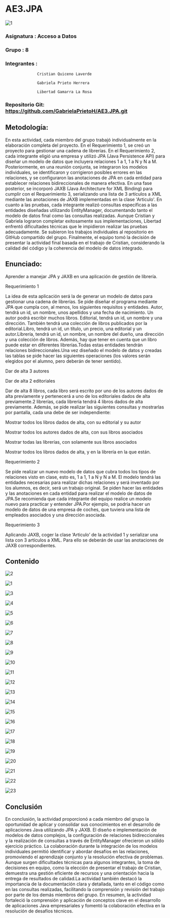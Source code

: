 # AE3.JPA

 ![1](https://github.com/GabrielaPrietoH/AE3.JPA/assets/124418682/7f6d7bb8-4f43-43dc-8cc3-28dd72079027)
 
### Asignatura	: 	Acceso a Datos 
 
### Grupo		:	8 

### Integrantes	:	
                  Cristian Quiceno Laverde 

                  Gabriela Prieto Herrera 

                  Libertad Gamarra La Rosa 

 
### Repositorio Git: https://github.com/GabrielaPrietoH/AE3.JPA.git 

 

## Metodología:  

En esta actividad, cada miembro del grupo trabajó individualmente en la elaboración completa del proyecto. En el Requerimiento 1, se creó un proyecto para gestionar una cadena de librerías. En el Requerimiento 2, cada integrante eligió una empresa y utilizó JPA (Java Persistence API) para diseñar un modelo de datos que incluyera relaciones 1 a 1, 1 a N y N a M. 
Posteriormente, en una reunión conjunta, se integraron los modelos individuales, se identificaron y corrigieron posibles errores en las relaciones, y se configuraron las anotaciones de JPA en cada entidad para establecer relaciones bidireccionales de manera efectiva. 
En una fase posterior, se incorporó JAXB (Java Architecture for XML Binding) para cumplir con el Requerimiento 3, serializando una lista de 3 artículos a XML mediante las anotaciones de JAXB implementadas en la clase 'Articulo'. 
En cuanto a las pruebas, cada integrante realizó consultas específicas a las entidades diseñadas utilizando EntityManager, documentando tanto el modelo de datos final como las consultas realizadas. Aunque Cristian y Gabriela lograron completar exitosamente sus implementaciones, Libertad enfrentó dificultades técnicas que le impidieron realizar las pruebas adecuadamente. Se subieron los trabajos individuales al repositorio en GitHub compartido del grupo. Finalmente, el equipo tomó la decisión de presentar la actividad final basada en el trabajo de Cristian, considerando la calidad del código y la coherencia del modelo de datos integrado. 

## Enunciado: 

Aprender a manejar JPA y JAXB en una aplicación de gestión de librería. 

Requerimiento 1 

La idea de esta aplicación será la de generar un modelo de datos para gestionar una cadena de librerías. Se pide diseñar el programa mediante JPA que cumpla con, al menos, los siguientes requisitos y entidades. Autor, tendrá un id, un nombre, unos apellidos y una fecha de nacimiento. Un autor podrá escribir muchos libros. Editorial, tendrá un id, un nombre y una dirección. También tendrá una colección de libros publicados por la editorial.Libro, tendrá un id, un título, un precio, una editorial y un autor.Librería, tendrá un id, un nombre, un nombre del dueño, una dirección y una colección de libros. Además, hay que tener en cuenta que un libro puede estar en diferentes librerías.Todas estas entidades tendrán relaciones bidireccionales.Una vez diseñado el modelo de datos y creadas las tablas se pide hacer las siguientes operaciones (los valores serán elegidos por el alumno, pero deberán de tener sentido). 

Dar de alta 3 autores 

Dar de alta 2 editoriales 

Dar de alta 8 libros, cada libro será escrito por uno de los autores dados de alta previamente y pertenecerá a uno de los editoriales dados de alta previamente.2 librerías, cada librería tendrá 4 libros dados de alta previamente. Además, se pide realizar las siguientes consultas y mostrarlas por pantalla, cada una debe de ser independiente: 

Mostrar todos los libros dados de alta, con su editorial y su autor 

Mostrar todos los autores dados de alta, con sus libros asociados 

Mostrar todas las librerías, con solamente sus libros asociados 

Mostrar todos los libros dados de alta, y en la librería en la que están. 

Requerimiento 2 

Se pide realizar un nuevo modelo de datos que cubra todos los tipos de relaciones visto en clase, esto es, 1 a 1, 1 a N y N a M. El modelo tendrá las entidades necesarias para realizar dichas relaciones y será inventado por los alumnos, es decir, será un trabajo original. Se piden hacer las entidades y las anotaciones en cada entidad para realizar el modelo de datos de JPA.Se recomienda que cada integrante del equipo realice un modelo nuevo para practicar y entender JPA.Por ejemplo, se podría hacer un modelo de datos de una empresa de coches, que tuviera una lista de empleados asociados y una dirección asociada. 

Requerimiento 3 

Aplicando JAXB, coger la clase ‘Articulo’ de la actividad 1 y serializar una lista con 3 artículos a XML. Para ello se deberán de usar las anotaciones de JAXB correspondientes. 

## Contenido

![2](https://github.com/GabrielaPrietoH/AE3.JPA/assets/124418682/89f809ab-27b6-4e20-a4be-f0434fcb6ad4)


![1](https://github.com/GabrielaPrietoH/AE3.JPA/assets/124418682/7f6d7bb8-4f43-43dc-8cc3-28dd72079027)


![3](https://github.com/GabrielaPrietoH/AE3.JPA/assets/124418682/dd79749a-7ff2-494b-b5bc-4f5f61d51703)


![4](https://github.com/GabrielaPrietoH/AE3.JPA/assets/124418682/7dbcafd9-8c69-4b48-9484-f86399daf9f3)


![5](https://github.com/GabrielaPrietoH/AE3.JPA/assets/124418682/745f0249-2656-4692-84cc-5f94e2259aec)


![6](https://github.com/GabrielaPrietoH/AE3.JPA/assets/124418682/4b0ad2eb-6fac-4cb4-a775-27ae73e4664a)


![7](https://github.com/GabrielaPrietoH/AE3.JPA/assets/124418682/6f9fa58f-be4b-41b8-b5ed-ef59ee05ff46)


![8](https://github.com/GabrielaPrietoH/AE3.JPA/assets/124418682/6f6352b9-8178-4d88-ada9-f9ae25e907ca)


![9](https://github.com/GabrielaPrietoH/AE3.JPA/assets/124418682/2704344d-ff42-4c43-8b97-bbbe775cc628)


![10](https://github.com/GabrielaPrietoH/AE3.JPA/assets/124418682/acef4d00-4cd8-4706-a02a-1436f3170083)


![11](https://github.com/GabrielaPrietoH/AE3.JPA/assets/124418682/9d6fc14e-2442-4dcb-b6d7-047339383e29)


![12](https://github.com/GabrielaPrietoH/AE3.JPA/assets/124418682/4b1051de-c15a-4338-a685-59b9f8364976)


![13](https://github.com/GabrielaPrietoH/AE3.JPA/assets/124418682/e1231429-c020-4da1-99d7-6a1d6be3a134)


![14](https://github.com/GabrielaPrietoH/AE3.JPA/assets/124418682/e44778c3-3002-49f6-b38c-ef364b304741)


![15](https://github.com/GabrielaPrietoH/AE3.JPA/assets/124418682/1099a1d1-0950-41f7-9fc7-18b1fb8ae3fe)


![16](https://github.com/GabrielaPrietoH/AE3.JPA/assets/124418682/ea2fc661-247f-4eb7-b569-0aa326697b75)


![17](https://github.com/GabrielaPrietoH/AE3.JPA/assets/124418682/fdd858e1-3af7-4b0a-9bc3-d5aaa885b353)


![18](https://github.com/GabrielaPrietoH/AE3.JPA/assets/124418682/5d9a7593-948a-4fec-9aae-ac9f6ff581b3)


![19](https://github.com/GabrielaPrietoH/AE3.JPA/assets/124418682/d05aa707-3d3a-426e-96b8-4070153b9860)


![20](https://github.com/GabrielaPrietoH/AE3.JPA/assets/124418682/016155f5-d187-44cf-bdb0-07c1beae7c96)


![21](https://github.com/GabrielaPrietoH/AE3.JPA/assets/124418682/5c96e9ea-61c4-44dd-8037-b562ca0dce59)


![22](https://github.com/GabrielaPrietoH/AE3.JPA/assets/124418682/1331d304-6d86-4cec-84de-da5dfa5233fe)


![23](https://github.com/GabrielaPrietoH/AE3.JPA/assets/124418682/04253c26-9720-4719-afee-7978befe994b)


## Conclusión 

En conclusión, la actividad proporcionó a cada miembro del grupo la oportunidad de aplicar y consolidar sus conocimientos en el desarrollo de aplicaciones Java utilizando JPA y JAXB. El diseño e implementación de modelos de datos complejos, la configuración de relaciones bidireccionales y la realización de consultas a través de EntityManager ofrecieron un sólido ejercicio práctico. 
La colaboración durante la integración de los modelos individuales permitió identificar y abordar desafíos en las relaciones, promoviendo el aprendizaje conjunto y la resolución efectiva de problemas. Aunque surgen dificultades técnicas para algunos integrantes, la toma de decisiones en equipo, como la elección de presentar el trabajo de Cristian, demuestra una gestión eficiente de recursos y una orientación hacia la entrega de resultados de calidad.La actividad también destacó la importancia de la documentación clara y detallada, tanto en el código como en las consultas realizadas, facilitando la comprensión y revisión del trabajo por parte de los demás miembros del grupo. 
En resumen, la actividad fortaleció la comprensión y aplicación de conceptos clave en el desarrollo de aplicaciones Java empresariales y fomentó la colaboración efectiva en la resolución de desafíos técnicos. 

